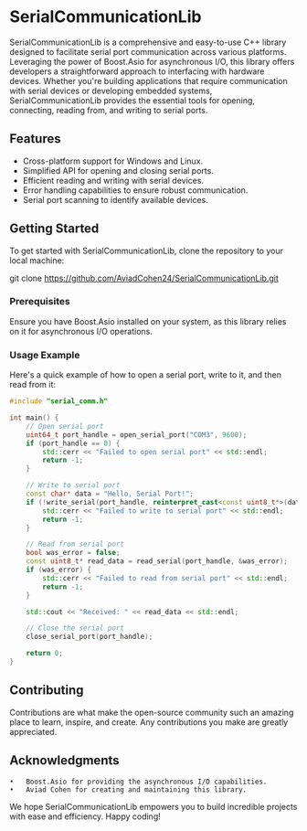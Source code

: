 # SerialCommunicationLib

SerialCommunicationLib is a comprehensive and easy-to-use C++ library designed to facilitate serial port communication across various platforms. Leveraging the power of Boost.Asio for asynchronous I/O, this library offers developers a straightforward approach to interfacing with hardware devices. Whether you're building applications that require communication with serial devices or developing embedded systems, SerialCommunicationLib provides the essential tools for opening, connecting, reading from, and writing to serial ports.

## Features

- Cross-platform support for Windows and Linux.
- Simplified API for opening and closing serial ports.
- Efficient reading and writing with serial devices.
- Error handling capabilities to ensure robust communication.
- Serial port scanning to identify available devices.

## Getting Started

To get started with SerialCommunicationLib, clone the repository to your local machine:

git clone https://github.com/AviadCohen24/SerialCommunicationLib.git

### Prerequisites

Ensure you have Boost.Asio installed on your system, as this library relies on it for asynchronous I/O operations.

### Usage Example

Here's a quick example of how to open a serial port, write to it, and then read from it:

```cpp
#include "serial_comm.h"

int main() {
    // Open serial port
    uint64_t port_handle = open_serial_port("COM3", 9600);
    if (port_handle == 0) {
        std::cerr << "Failed to open serial port" << std::endl;
        return -1;
    }

    // Write to serial port
    const char* data = "Hello, Serial Port!";
    if (!write_serial(port_handle, reinterpret_cast<const uint8_t*>(data))) {
        std::cerr << "Failed to write to serial port" << std::endl;
        return -1;
    }

    // Read from serial port
    bool was_error = false;
    const uint8_t* read_data = read_serial(port_handle, &was_error);
    if (was_error) {
        std::cerr << "Failed to read from serial port" << std::endl;
        return -1;
    }

    std::cout << "Received: " << read_data << std::endl;

    // Close the serial port
    close_serial_port(port_handle);

    return 0;
}
```

## Contributing

Contributions are what make the open-source community such an amazing place to learn, inspire, and create. Any contributions you make are greatly appreciated.

## Acknowledgments

	•	Boost.Asio for providing the asynchronous I/O capabilities.
	•	Aviad Cohen for creating and maintaining this library.

We hope SerialCommunicationLib empowers you to build incredible projects with ease and efficiency. Happy coding!
